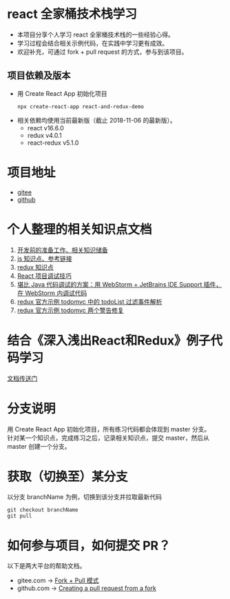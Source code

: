 # react 全家桶技术栈学习
* 本项目分享个人学习 react 全家桶技术栈的一些经验心得。
* 学习过程会结合相关示例代码，在实践中学习更有成效。
* 欢迎补充，可通过 fork + pull request 的方式，参与到该项目。

## 项目依赖及版本
* 用 Create React App 初始化项目
    ```
    npx create-react-app react-and-redux-demo
    ```
* 相关依赖均使用当前最新版（截止 2018-11-06 的最新版）。
    * react v16.6.0
    * redux v4.0.1
    * react-redux v5.1.0

# 项目地址
* [gitee](https://gitee.com/uncleAndyChen/react-full-stack-learning)
* [github](https://github.com/uncleAndyChen/react-full-stack-learning)

# 个人整理的相关知识点文档
1. [开发前的准备工作、相关知识储备](./doc/prepare.md)
1. [js 知识点、参考链接](./doc/js.md)
1. [redux 知识点](./doc/redux.md)
1. [React 项目调试技巧](./doc/debug.md)
1. [堪比 Java 代码调试的方案：用 WebStorm + JetBrains IDE Support 插件，在 WebStorm 内调试代码](./doc/JetBrainsIDESupport.md)
1. [redux 官方示例 todomvc 中的 todoList 过滤事件解析](./doc/examplesTodomvcGetVisibleTodos.md)
1. [redux 官方示例 todomvc 两个警告修复](./doc/examplesTodomvcWarningsFixed.md)
        
# 结合《深入浅出React和Redux》例子代码学习
 [文档传送门](./doc/reactAndReduxBook.md)

# 分支说明
用 Create React App 初始化项目，所有练习代码都会体现到 master 分支。  
针对某一个知识点，完成练习之后，记录相关知识点，提交 master，然后从 master 创建一个分支。  

# 获取（切换至）某分支
以分支 branchName 为例，切换到该分支并拉取最新代码
```
git checkout branchName
git pull
```

# 如何参与项目，如何提交 PR？
以下是两大平台的帮助文档。
* gitee.com  -> [Fork + Pull 模式 ](https://gitee.com/help/articles/4128)
* github.com -> [Creating a pull request from a fork](https://help.github.com/articles/creating-a-pull-request-from-a-fork/)

